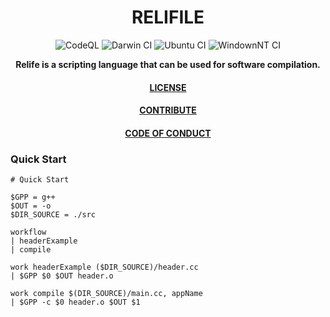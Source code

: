 <div align="center">
  
# RELIFILE

![CodeQL](https://github.com/mertcandav/relifile/workflows/CodeQL/badge.svg)
![Darwin CI](https://github.com/mertcandav/relifile/workflows/Darwin%20CI/badge.svg)
![Ubuntu CI](https://github.com/mertcandav/relifile/workflows/Ubuntu%20CI/badge.svg)
![WindownNT CI](https://github.com/mertcandav/relifile/workflows/WindownNT%20CI/badge.svg)

**Relife is a scripting language that can be used for software compilation.**

#### [LICENSE](https://github.com/mertcandav/relifile/blob/main/LICENSE)
#### [CONTRIBUTE](https://github.com/mertcandav/relifile/blob/main/CONTRIBUTING.md)
#### [CODE OF CONDUCT](https://github.com/mertcandav/relifile/blob/main/CODE_OF_CONDUCT.md)

</div>

### Quick Start

```
# Quick Start

$GPP = g++
$OUT = -o
$DIR_SOURCE = ./src

workflow
| headerExample
| compile

work headerExample ($DIR_SOURCE)/header.cc
| $GPP $0 $OUT header.o

work compile $(DIR_SOURCE)/main.cc, appName
| $GPP -c $0 header.o $OUT $1

```
